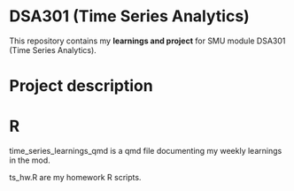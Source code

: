 # DSA301 (Time Series Analytics)
This repository contains my __learnings and project__ for SMU module DSA301 (Time Series Analytics).

# Project description


# R
time_series_learnings_qmd is a qmd file documenting my weekly learnings in the mod.

ts_hw.R are my homework R scripts.



